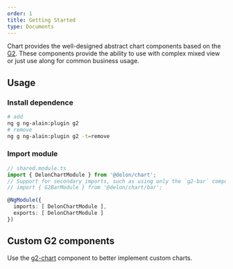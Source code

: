```yaml
---
order: 1
title: Getting Started
type: Documents
---
```


Chart provides the well-designed abstract chart components based on the [G2](https://antv.alipay.com/zh-cn/g2/3.x/index.html). These components provide the ability to use with complex mixed view or just use along for common business usage.

## Usage

### Install dependence

```bash
# add
ng g ng-alain:plugin g2
# remove
ng g ng-alain:plugin g2 -t=remove
```

### Import module

```ts
// shared.module.ts
import { DelonChartModule } from '@delon/chart';
// Support for secondary imports, such as using only the `g2-bar` component
// import { G2BarModule } from '@delon/chart/bar';

@NgModule({
  imports: [ DelonChartModule ],
  exports: [ DelonChartModule ]
})
```

## Custom G2 components

Use the [g2-chart](/chart/custom) component to better implement custom charts.